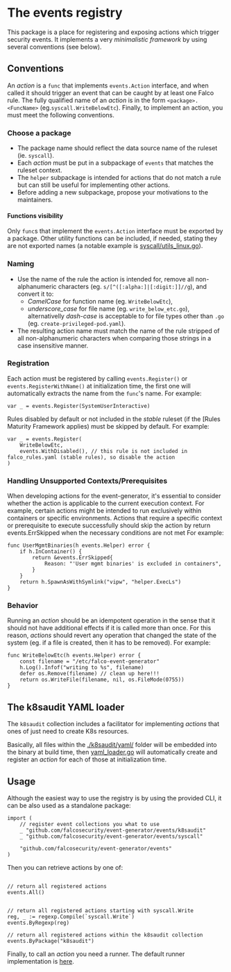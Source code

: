 # The events registry

This package is a place for registering and exposing actions which trigger security events. 
It implements a very *minimalistic framework* by using several conventions (see below).

## Conventions

An *action* is a `func` that implements `events.Action` interface, and when called it should trigger an event that can be caught by at least one Falco rule. The fully qualified name of an *action* is in the form `<package>.<FuncName>` (eg.`syscall.WriteBelowEtc`). Finally, to implement an action, you must meet the following conventions.

### Choose a package

- The package name should reflect the data source name of the ruleset (ie. `syscall`).
- Each *action* must be put in a subpackage of `events` that matches the ruleset context.
- The `helper` subpackage is intended for actions that do not match a rule but can still be useful for implementing other actions.
- Before adding a new subpackage, propose your motivations to the maintainers.

#### Functions visibility

Only `func`s that implement the `events.Action` interface must be exported by a package. Other utility functions can be included, if needed, stating they are not exported names (a notable example is [syscall/utils_linux.go](https://github.com/falcosecurity/event-generator/blob/main/events/syscall/utils_linux.go)).

### Naming

- Use the name of the rule the action is intended for, remove all non-alphanumeric characters (eg. `s/[^([:alpha:]|[:digit:]]//g`), and convert it to:
    - *CamelCase* for function name (eg. `WriteBelowEtc`),
    - *underscore_case* for file name (eg. `write_below_etc.go`), alternativelly *dash-case* is acceptable to for file types other than `.go` (eg. `create-privileged-pod.yaml`).
- The resulting action name must match the name of the rule stripped of all non-alphanumeric characters when comparing those strings in a case insensitive manner.

### Registration

Each action must be registered by calling `events.Register()` or `events.RegisterWithName()` at initialization time, the first one will automatically extracts the name from the `func`'s name. For example:

```golang
var _ = events.Register(SystemUserInteractive)
```

Rules disabled by default or not included in the *stable* ruleset (if the [Rules Maturity Framework applies) must be skipped by default. For example:

```golang
var _ = events.Register(
	WriteBelowEtc,
	events.WithDisabled(), // this rule is not included in falco_rules.yaml (stable rules), so disable the action
)
```

### Handling Unsupported Contexts/Prerequisites

When developing actions for the event-generator, it's essential to consider whether the action is applicable to the current execution context. For example, certain actions might be intended to run exclusively within containers or specific environments. Actions that require a specific context or prerequisite to execute successfully should skip the action by return events.ErrSkipped when the necessary conditions are not met For example:

```golang
func UserMgmtBinaries(h events.Helper) error { 
 	if h.InContainer() { 
 		return &events.ErrSkipped{ 
 			Reason: "'User mgmt binaries' is excluded in containers", 
 		} 
 	} 
	return h.SpawnAsWithSymlink("vipw", "helper.ExecLs") 
} 
```

### Behavior
Running an *action* should be an idempotent operation in the sense that it should not have additional effects if it is called more than once.
For this reason, *actions* should revert any operation that changed the state of the system (eg. if a file is created, then it has to be removed). For example:

```golang
func WriteBelowEtc(h events.Helper) error {
	const filename = "/etc/falco-event-generator"
	h.Log().Infof("writing to %s", filename)
	defer os.Remove(filename) // clean up here!!!
	return os.WriteFile(filename, nil, os.FileMode(0755))
}
```

## The k8saudit YAML loader

The `k8saudit` collection includes a facilitator for implementing *actions* that ones of just need to create K8s resources.

Basically, all files within the [./k8saudit/yaml/](https://github.com/falcosecurity/event-generator/tree/main/events/k8saudit/yaml) folder will be embedded into the binary at build time, then [yaml_loader.go](https://github.com/falcosecurity/event-generator/blob/main/events/k8saudit/yaml_loader.go) will automatically create and register an *action* for each of those at initialization time.


## Usage

Although the easiest way to use the registry is by using the provided CLI, it can be also used as a standalone package:

```golang
import (
	// register event collections you what to use
	_ "github.com/falcosecurity/event-generator/events/k8saudit"
	_ "github.com/falcosecurity/event-generator/events/syscall"

	"github.com/falcosecurity/event-generator/events"
)
```

Then you can retrieve actions by one of:

```golang

// return all registered actions
events.All()


// return all registered actions starting with syscall.Write
reg, _ := regexp.Compile(`syscall.Write`)
events.ByRegexp(reg)

// return all registered actions within the k8saudit collection
events.ByPackage("k8saudit")
```

Finally, to call an *action* you need a runner. The default runner implementation is [here](https://github.com/falcosecurity/event-generator/tree/master/pkg/runner).


